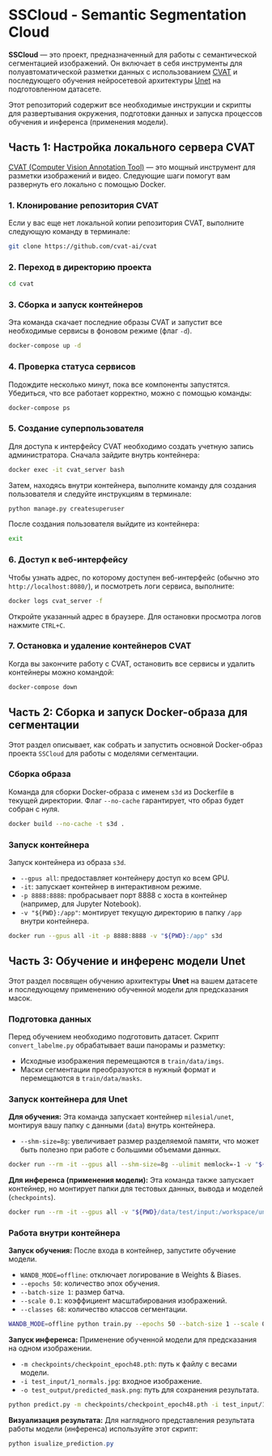 # **SSCloud - Semantic Segmentation Cloud**

**SSCloud** — это проект, предназначенный для работы с семантической сегментацией изображений. Он включает в себя инструменты для полуавтоматической разметки данных с использованием [CVAT](https://github.com/cvat-ai/cvat) и последующего обучения нейросетевой архитектуры [Unet](https://github.com/milesial/Pytorch-UNet) на подготовленном датасете.

Этот репозиторий содержит все необходимые инструкции и скрипты для развертывания окружения, подготовки данных и запуска процессов обучения и инференса (применения модели).

## **Часть 1: Настройка локального сервера CVAT**

[CVAT (Computer Vision Annotation Tool)](https://github.com/cvat-ai/cvat) — это мощный инструмент для разметки изображений и видео. Следующие шаги помогут вам развернуть его локально с помощью Docker.

### **1. Клонирование репозитория CVAT**
Если у вас еще нет локальной копии репозитория CVAT, выполните следующую команду в терминале:
```bash
git clone https://github.com/cvat-ai/cvat
```

### **2. Переход в директорию проекта**
```bash
cd cvat
```

### **3. Сборка и запуск контейнеров**
Эта команда скачает последние образы CVAT и запустит все необходимые сервисы в фоновом режиме (флаг `-d`).
```bash
docker-compose up -d
```

### **4. Проверка статуса сервисов**
Подождите несколько минут, пока все компоненты запустятся. Убедиться, что все работает корректно, можно с помощью команды:
```bash
docker-compose ps
```

### **5. Создание суперпользователя**
Для доступа к интерфейсу CVAT необходимо создать учетную запись администратора. Сначала зайдите внутрь контейнера:
```bash
docker exec -it cvat_server bash
```
Затем, находясь внутри контейнера, выполните команду для создания пользователя и следуйте инструкциям в терминале:
```bash
python manage.py createsuperuser
```
После создания пользователя выйдите из контейнера:
```bash
exit
```

### **6. Доступ к веб-интерфейсу**
Чтобы узнать адрес, по которому доступен веб-интерфейс (обычно это `http://localhost:8080/`), и посмотреть логи сервиса, выполните:
```bash
docker logs cvat_server -f
```
Откройте указанный адрес в браузере. Для остановки просмотра логов нажмите `CTRL+C`.

### **7. Остановка и удаление контейнеров CVAT**
Когда вы закончите работу с CVAT, остановить все сервисы и удалить контейнеры можно командой:
```bash
docker-compose down
```

## **Часть 2: Сборка и запуск Docker-образа для сегментации**

Этот раздел описывает, как собрать и запустить основной Docker-образ проекта `SSCloud` для работы с моделями сегментации.

### **Сборка образа**
Команда для сборки Docker-образа с именем `s3d` из Dockerfile в текущей директории. Флаг `--no-cache` гарантирует, что образ будет собран с нуля.
```bash
docker build --no-cache -t s3d .
```

### **Запуск контейнера**
Запуск контейнера из образа `s3d`.
*   `--gpus all`: предоставляет контейнеру доступ ко всем GPU.
*   `-it`: запускает контейнер в интерактивном режиме.
*   `-p 8888:8888`: пробрасывает порт 8888 с хоста в контейнер (например, для Jupyter Notebook).
*   `-v "${PWD}:/app"`: монтирует текущую директорию в папку `/app` внутри контейнера.
```bash
docker run --gpus all -it -p 8888:8888 -v "${PWD}:/app" s3d
```

## **Часть 3: Обучение и инференс модели Unet**

Этот раздел посвящен обучению архитектуры **Unet** на вашем датасете и последующему применению обученной модели для предсказания масок.

### **Подготовка данных**
Перед обучением необходимо подготовить датасет. Скрипт `convert_labelme.py` обрабатывает ваши панорамы и разметку:
*   Исходные изображения перемещаются в `train/data/imgs`.
*   Маски сегментации преобразуются в нужный формат и перемещаются в `train/data/masks`.

### **Запуск контейнера для Unet**

**Для обучения:**
Эта команда запускает контейнер `milesial/unet`, монтируя вашу папку с данными (`data`) внутрь контейнера.
*   `--shm-size=8g`: увеличивает размер разделяемой памяти, что может быть полезно при работе с большими объемами данных.
```bash
docker run --rm -it --gpus all --shm-size=8g --ulimit memlock=-1 -v "${PWD}/data:/app/data" milesial/unet
```

**Для инференса (применения модели):**
Эта команда также запускает контейнер, но монтирует папки для тестовых данных, вывода и моделей (`checkpoints`).
```bash
docker run --rm -it --gpus all -v "${PWD}/data/test/input:/workspace/unet/test_input"  -v "${PWD}/data/test/output:/workspace/unet/test_output" -v "${PWD}/checkpoints:/workspace/unet/checkpoints" milesial/unet
```

### **Работа внутри контейнера**

**Запуск обучения:**
После входа в контейнер, запустите обучение модели.
*   `WANDB_MODE=offline`: отключает логирование в Weights & Biases.
*   `--epochs 50`: количество эпох обучения.
*   `--batch-size 1`: размер батча.
*   `--scale 0.1`: коэффициент масштабирования изображений.
*   `--classes 68`: количество классов сегментации.
```bash
WANDB_MODE=offline python train.py --epochs 50 --batch-size 1 --scale 0.1 --amp --classes 68
```
    
**Запуск инференса:**
Применение обученной модели для предсказания на одном изображении.
*   `-m checkpoints/checkpoint_epoch48.pth`: путь к файлу с весами модели.
*   `-i test_input/1_normals.jpg`: входное изображение.
*   `-o test_output/predicted_mask.png`: путь для сохранения результата.
```bash
python predict.py -m checkpoints/checkpoint_epoch48.pth -i test_input/1_normals.jpg -o test_output/predicted_mask.png --scale 0.1 --classes 68
```

**Визуализация результата:**
Для наглядного представления результата работы модели (инференса) используйте этот скрипт:
```powershell
python isualize_prediction.py
```

